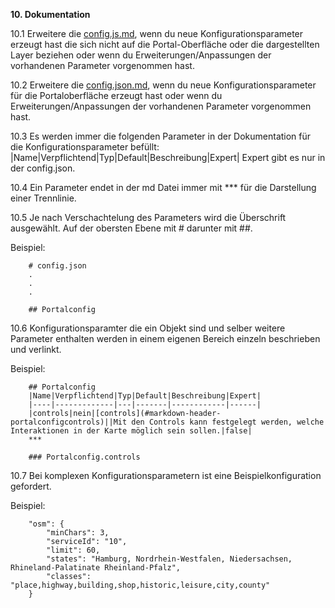 **10. Dokumentation**

10.1 Erweitere die [config.js.md](../config.js.md), wenn du neue Konfigurationsparameter erzeugt hast die sich nicht auf die Portal-Oberfläche oder die dargestellten Layer beziehen oder wenn du Erweiterungen/Anpassungen der vorhandenen Parameter vorgenommen hast.

10.2 Erweitere die [config.json.md](../config.json.md), wenn du neue Konfigurationsparameter für die Portaloberfläche erzeugt hast oder wenn du Erweiterungen/Anpassungen der vorhandenen Parameter vorgenommen hast.

10.3 Es werden immer die folgenden Parameter in der Dokumentation für die Konfigurationsparameter befüllt:
|Name|Verpflichtend|Typ|Default|Beschreibung|Expert|
Expert gibt es nur in der config.json.

10.4 Ein Parameter endet in der md Datei immer mit *** für die Darstellung einer Trennlinie.

10.5 Je nach Verschachtelung des Parameters wird die Überschrift ausgewählt. Auf der obersten Ebene mit # darunter mit ##.

Beispiel:
```
    # config.json
    .
    .
    .

    ## Portalconfig
```

10.6 Konfigurationsparamter die ein Objekt sind und selber weitere Parameter enthalten werden in einem eigenen Bereich einzeln beschrieben und verlinkt.

Beispiel:
```
    ## Portalconfig
    |Name|Verpflichtend|Typ|Default|Beschreibung|Expert|
    |----|-------------|---|-------|------------|------|
    |controls|nein|[controls](#markdown-header-portalconfigcontrols)||Mit den Controls kann festgelegt werden, welche Interaktionen in der Karte möglich sein sollen.|false|
    ***

    ### Portalconfig.controls

```

10.7 Bei komplexen Konfigurationsparametern ist eine Beispielkonfiguration gefordert.

Beispiel:
```
    "osm": {
        "minChars": 3,
        "serviceId": "10",
        "limit": 60,
        "states": "Hamburg, Nordrhein-Westfalen, Niedersachsen, Rhineland-Palatinate Rheinland-Pfalz",
        "classes": "place,highway,building,shop,historic,leisure,city,county"
    }
```
